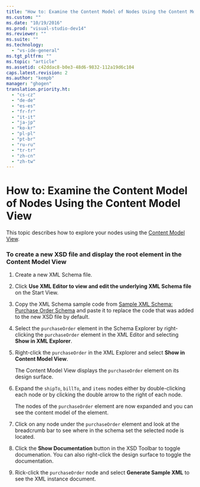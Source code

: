 ```yaml
---
title: "How to: Examine the Content Model of Nodes Using the Content Model View"
ms.custom: ""
ms.date: "10/19/2016"
ms.prod: "visual-studio-dev14"
ms.reviewer: ""
ms.suite: ""
ms.technology: 
  - "vs-ide-general"
ms.tgt_pltfrm: ""
ms.topic: "article"
ms.assetid: c42ddac8-b0e3-48d6-9832-112a19d6c104
caps.latest.revision: 2
ms.author: "kempb"
manager: "ghogen"
translation.priority.ht: 
  - "cs-cz"
  - "de-de"
  - "es-es"
  - "fr-fr"
  - "it-it"
  - "ja-jp"
  - "ko-kr"
  - "pl-pl"
  - "pt-br"
  - "ru-ru"
  - "tr-tr"
  - "zh-cn"
  - "zh-tw"
---
```

# How to: Examine the Content Model of Nodes Using the Content Model View
This topic describes how to explore your nodes using the [Content Model View](../reference/content-model-view.md).  
  
### To create a new XSD file and display the root element in the Content Model View  
  
1.  Create a new XML Schema file.  
  
2.  Click **Use XML Editor to view and edit the underlying XML Schema file** on the Start View.  
  
3.  Copy the XML Schema sample code from [Sample XML Schema: Purchase Order Schema](../reference/sample-xsd-file--purchase-order-schema.md) and paste it to replace the code that was added to the new XSD file by default.  
  
4.  Select the `purchaseOrder` element in the Schema Explorer by right-clicking the `purchaseOrder` element in the XML Editor and selecting **Show in XML Explorer**.  
  
5.  Right-click the `purchaseOrder` in the XML Explorer and select **Show in Content Model View**.  
  
     The Content Model View displays the `purchaseOrder` element on its design surface.  
  
6.  Expand the `shipTo`, `billTo`, and `items` nodes either by double-clicking each node or by clicking the double arrow to the right of each node.  
  
     The nodes of the `purchaseOrder` element are now expanded and you can see the content model of the element.  
  
7.  Click on any node under the `purchaseOrder` element and look at the breadcrumb bar to see where in the schema set the selected node is located.  
  
8.  Click the **Show Documentation** button in the XSD Toolbar to toggle documenation. You can also right-click the design surface to toggle the documentation.  
  
9. Rick-click the `purchaseOrder` node and select **Generate Sample XML** to see the XML instance document.